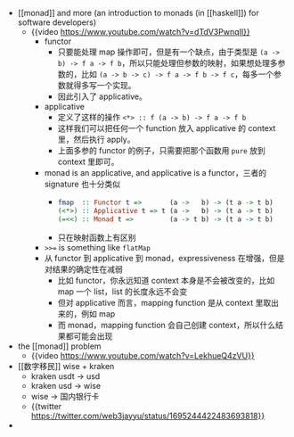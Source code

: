 - [[monad]] and more (an introduction to monads (in [[haskell]]) for software developers)
	- {{video https://www.youtube.com/watch?v=dTdV3PwnqII}}
		- functor
			- 只要能处理 map 操作即可，但是有一个缺点，由于类型是 `(a -> b) -> f a -> f b`，所以只能处理但参数的映射，如果想处理多参数的，比如 `(a -> b -> c) -> f a -> f b -> f c`，每多一个参数就得多写一个实现。
			- 因此引入了 applicative。
		- applicative
			- 定义了这样的操作 `<*> :: f (a -> b) -> f a -> f b`
			- 这样我们可以把任何一个 function 放入 applicative 的 context 里，然后执行 apply。
			- 上面多参的 functor 的例子，只需要把那个函数用 `pure` 放到 context 里即可。
		- monad is an applicative, and applicative is a functor，三者的 signature 也十分类似
			- ```haskell
			  fmap  :: Functor t =>       (a ->   b) -> (t a -> t b)
			  (<*>) :: Applicative t => t (a ->   b) -> (t a -> t b)
			  (=<<) :: Monad t =>         (a -> t b) -> (t a -> t b)
			  ```
			- 只在映射函数上有区别
		- `>>=` is something like `flatMap`
		- 从 functor 到 applicative 到 monad，expressiveness 在增强，但是对结果的确定性在减弱
			- 比如 functor，你永远知道 context 本身是不会被改变的，比如 map 一个 list，list 的长度永远不会变
			- 但对 applicative 而言，mapping function 是从 context 里取出来的，例如 map
			- 而 monad，mapping function 会自己创建 context，所以什么结果都可能会出现
- the [[monad]] problem
	- {{video https://www.youtube.com/watch?v=LekhueQ4zVU}}
- [[数字移民]] wise + kraken
	- kraken usdt -> usd
	- kraken usd -> wise
	- wise -> 国内银行卡
	- {{twitter https://twitter.com/web3jayyu/status/1695244422483693818}}
-